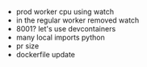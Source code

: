 - prod worker cpu using watch
- in the regular worker removed watch
- 8001? let's use devcontainers
- many local imports python
- pr size
- dockerfile update


